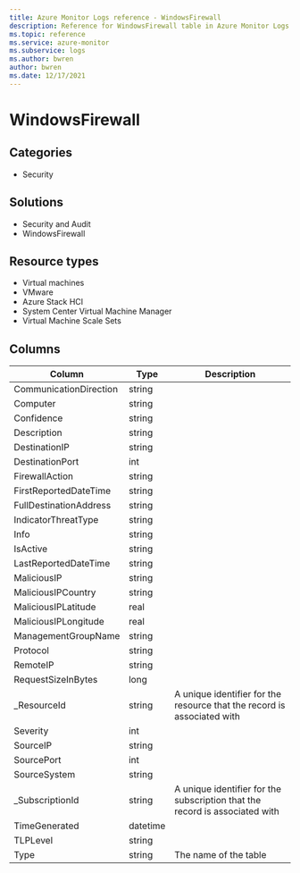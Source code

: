 ```yaml
---
title: Azure Monitor Logs reference - WindowsFirewall
description: Reference for WindowsFirewall table in Azure Monitor Logs.
ms.topic: reference
ms.service: azure-monitor
ms.subservice: logs
ms.author: bwren
author: bwren
ms.date: 12/17/2021
---
```


# WindowsFirewall

 

## Categories

- Security
## Solutions

- Security and Audit
- WindowsFirewall
## Resource types

- Virtual machines
- VMware
- Azure Stack HCI
- System Center Virtual Machine Manager
- Virtual Machine Scale Sets




## Columns

| Column | Type | Description |
| --- | --- | --- |
| CommunicationDirection | string |  |
| Computer | string |  |
| Confidence | string |  |
| Description | string |  |
| DestinationIP | string |  |
| DestinationPort | int |  |
| FirewallAction | string |  |
| FirstReportedDateTime | string |  |
| FullDestinationAddress | string |  |
| IndicatorThreatType | string |  |
| Info | string |  |
| IsActive | string |  |
| LastReportedDateTime | string |  |
| MaliciousIP | string |  |
| MaliciousIPCountry | string |  |
| MaliciousIPLatitude | real |  |
| MaliciousIPLongitude | real |  |
| ManagementGroupName | string |  |
| Protocol | string |  |
| RemoteIP | string |  |
| RequestSizeInBytes | long |  |
| _ResourceId | string | A unique identifier for the resource that the record is associated with |
| Severity | int |  |
| SourceIP | string |  |
| SourcePort | int |  |
| SourceSystem | string |  |
| _SubscriptionId | string | A unique identifier for the subscription that the record is associated with |
| TimeGenerated | datetime |  |
| TLPLevel | string |  |
| Type | string | The name of the table |
